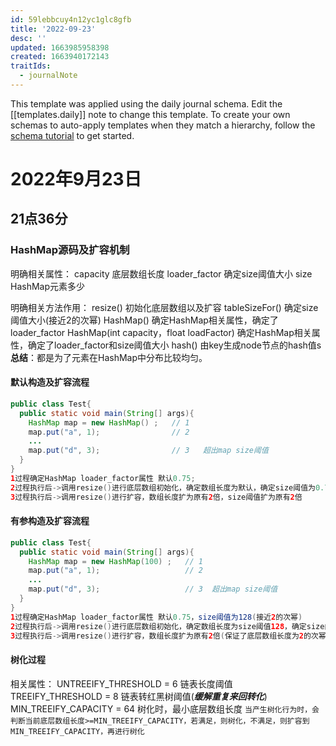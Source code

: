 ```yaml
---
id: 59lebbcuy4n12yc1glc8gfb
title: '2022-09-23'
desc: ''
updated: 1663985958398
created: 1663940172143
traitIds:
  - journalNote
---
```

This template was applied using the daily journal schema. Edit the [[templates.daily]] note to change this template.
To create your own schemas to auto-apply templates when they match a hierarchy, follow the [schema tutorial](https://blog.dendron.so/notes/P1DL2uXHpKUCa7hLiFbFA/) to get started.

<!--
Based on the journaling method created by Intelligent Change:
- [Intelligent Change: Our Story](https://www.intelligentchange.com/pages/our-story)
- [The Five Minute Journal](https://www.intelligentchange.com/products/the-five-minute-journal)
-->

# 2022年9月23日

## 21点36分

### HashMap源码及扩容机制

明确相关属性：
capacity        底层数组长度
loader_factor   确定size阈值大小
size            HashMap元素多少

明确相关方法作用：
resize()        初始化底层数组以及扩容
tableSizeFor()  确定size阈值大小(接近2的次幂)
HashMap()       确定HashMap相关属性，确定了loader_factor
HashMap(int capacity，float loadFactor)   确定HashMap相关属性，确定了loader_factor和size阈值大小
hash()          由key生成node节点的hash值s
**总结**：都是为了元素在HashMap中分布比较均匀。

#### 默认构造及扩容流程

```java
public class Test{
  public static void main(String[] args){
    HashMap map = new HashMap() ;   // 1
    map.put("a", 1);                // 2
    ...
    map.put("d", 3);                // 3   超出map size阈值
  }
}
1过程确定HashMap loader_factor属性 默认0.75;
2过程执行后->调用resize()进行底层数组初始化，确定数组长度为默认，确定size阈值为0.75*16=12;
3过程执行后->调用resize()进行扩容，数组长度扩为原有2倍，size阈值扩为原有2倍

```

#### 有参构造及扩容流程

```java
public class Test{
  public static void main(String[] args){
    HashMap map = new HashMap(100) ;   // 1
    map.put("a", 1);                   // 2
    ...
    map.put("d", 3);                   // 3  超出map size阈值
  }
}
1过程确定HashMap loader_factor属性 默认0.75，size阈值为128(接近2的次幂)
2过程执行后->调用resize()进行底层数组初始化，确定数组长度为size阈值128，确定size阈值为128*0.75=96;
3过程执行后->调用resize()进行扩容，数组长度扩为原有2倍(保证了底层数组长度为2的次幂)，size阈值扩为原有2倍
```

#### 树化过程

相关属性：
UNTREEIFY_THRESHOLD = 6           链表长度阈值
TREEIFY_THRESHOLD = 8             链表转红黑树阈值(***缓解重复来回转化***)
MIN_TREEIFY_CAPACITY = 64         树化时，最小底层数组长度
`当产生树化行为时，会判断当前底层数组长度>=MIN_TREEIFY_CAPACITY，若满足，则树化，不满足，则扩容到MIN_TREEIFY_CAPACITY，再进行树化`
